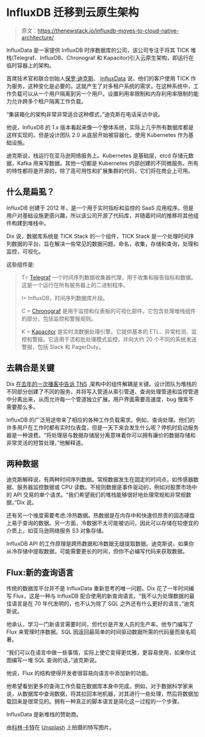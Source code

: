 # InfluxDB 迁移到云原生架构

> 原文：<https://thenewstack.io/influxdb-moves-to-cloud-native-architecture/>

InfluxData 是一家提供 InfluxDB 时序数据库的公司，该公司专注于将其 TICK 堆栈(Telegraf、InfluxDB、Chronograf 和 Kapacitor)引入云原生架构，即运行在临时容器上的架构。

首席技术官和联合创始人[保罗·迪克斯](https://www.linkedin.com/in/pauldix/)、 [InfluxData](https://www.influxdata.com/) 说，他们的客户使用 TICK 作为服务，这种变化是必要的。这就产生了对多租户系统的需求，在这种系统中，工作负载可以从一个用户隔离到另一个用户。设置利用率限制和内存利用率限制的能力允许跨多个租户隔离工作负载。

“集装箱化的架构非常非常适合这种模式，”迪克斯在电话采访中说。

他说，InfluxDB 的 1.x 版本看起来像一个整体系统，实际上几乎所有数据库都是这样实现的。但是设计团队 2.0 从底层开始被容器化，使用 Kubernetes 作为基础设施。

迪克斯说，栈运行在亚马逊网络服务上。Kubernetes 是基础层，etcd 存储元数据，Kafka 用来写数据。其他一切都是 Kubernetes 内部创建的不同微服务。所有的特性都将是开源的，除了高可用性和扩展集群的代码，它们将在商业上可用。

## 什么是扁虱？

InfluxDB 创建于 2012 年，是一个用于实时指标和监控的 SaaS 应用程序。但是用户对基础设施更感兴趣，所以该公司开源了代码库，并随着时间的推移将其他组件构建到堆栈中。

Dix 说，数据库系统是 TICK Stack 的一个组件，TICK Stack 是一个处理时间序列数据的平台，旨在解决一些常见的数据问题。命名，收集，存储和查询，处理和监控，可视化。

这些组件是:

> T= [Telegraf](https://www.influxdata.com/time-series-platform/telegraf/) 一个时间序列数据收集器代理，用于收集和报告指标和数据。这是一个运行在所有服务器上的二进制程序。
> 
> I= InfluxDB，时间序列数据库片段。
> 
> C = [Chronograf](https://www.influxdata.com/time-series-platform/chronograf/) 是用于监控和仪表板的可视化部件。它包含处理堆栈组件的部分，包括监控和警报规则。
> 
> K = [Kapacitor](https://www.influxdata.com/time-series-platform/kapacitor/) 是实时流数据处理引擎。它提供基本的 ETL、异常检测、监控和警报。它适用于流和批处理模式监控，并向大约 20 个不同的系统发送警报，包括 Slack 和 PagerDuty。

## 去耦合是关键

Dix [在去年的一次播客中告诉 TNS](https://thenewstack.io/the-technical-architecture-behind-tick-a-time-series-analysis-platform-using-influxdb/) ,架构中的组件解耦是关键。设计团队为堆栈的不同部分创建了不同的服务，并将写入管道从索引管道、查询处理管道和监控管道中分离出来，从而允许每一个管道独立扩展。用户界面需要高速度，bug 搜索不需要那么多。

InfluxDB 的广泛用途带来了相应的各种工作负载需求。例如，查询处理。他们的许多用户在工作时都有实时仪表盘，但是一天下来会发生什么呢？停机时启动服务器是一种浪费。“将处理层与数据存储层分离意味着你可以拥有廉价的数据存储和非常灵活的短暂处理，”他解释道。

## 两种数据

迪克斯解释说，有两种时间序列数据。常规数据发生在固定的时间点，如传感器数据、服务器监控数据或 CPU 读数。不规则数据是事件驱动的，例如对股票市场中的 API 交易的单个请求。“我们希望我们的堆栈能够很好地处理常规和非常规数据，”Dix 说。

还有另一个维度需要考虑:冷热数据。热数据是在内存中和快速但昂贵的固态硬盘上易于查询的数据。另一方面，冷数据不太可能被访问，因此可以存储在较便宜的介质上，如亚马逊网络服务 S3 对象存储。

InfluxDB API 的工作原理是跨热数据和冷数据无缝提取数据。迪克斯说，如果你从冷存储中提取数据，可能需要更长的时间，但你不必编写代码来获取数据。

## Flux:新的查询语言

传统的数据库平台并不是 InfluxData 重新思考的唯一问题。Dix 花了一年时间编写 Flux，这是一种与 InfluxDB 配合使用的新查询语言。“我不认为处理数据的最佳语言是在 70 年代发明的，也不认为除了 SQL 之外还有什么更好的语言，”迪克斯说。

他承认，学习一门新语言需要时间，但代价是开发人员的生产率。他专门编写了 Flux 来管理时序数据。SQL 因返回最简单的时间驱动数据所需的代码量而臭名昭著。

“我们可以在语言中做一些事情，实际上使它变得更优雅，更容易使用，如果你试图编写一堆 SQL 查询的话，”迪克斯说。

他说，Flux 的结构使得开发者很容易向语言中添加新的功能。

他希望看到更多的查询工作负载在数据库本身中完成。例如，对于数据科学家来说，从数据库中查询数据，将其拉回本地机器，对其进行一些处理，然后将数据加载回来是很常见的。拥有一种真正的脚本语言是简化这一过程的一个步骤。

InfluxData 是新堆栈的赞助商。

由[科林·卡特](https://unsplash.com/photos/w1g2o4J_4Dg?utm_source=unsplash&utm_medium=referral&utm_content=creditCopyText)在 [Unsplash](https://unsplash.com/search/photos/influx?utm_source=unsplash&utm_medium=referral&utm_content=creditCopyText) 上拍摄的特写图片。

<svg xmlns:xlink="http://www.w3.org/1999/xlink" viewBox="0 0 68 31" version="1.1"><title>Group</title> <desc>Created with Sketch.</desc></svg>